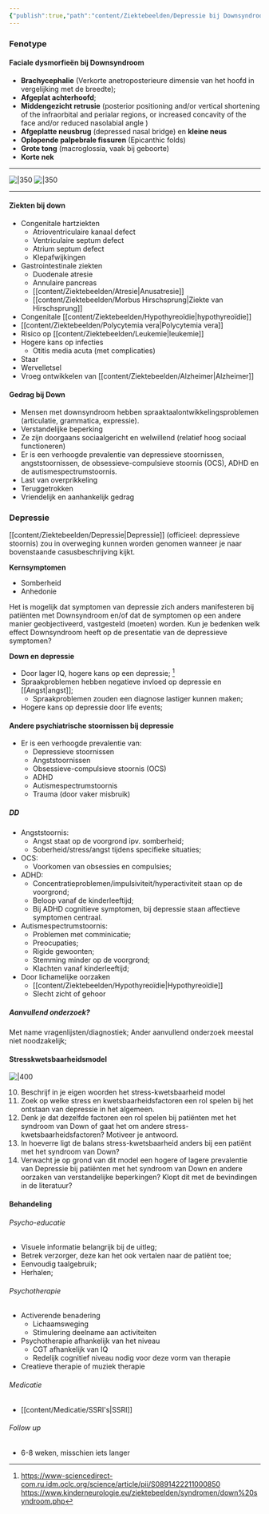 ```yaml
---
{"publish":true,"path":"content/Ziektebeelden/Depressie bij Downsyndroom.md","permalink":"/content/ziektebeelden/depressie-bij-downsyndroom/","title":"Depressie bij Downsyndroom","tags":["Psychiatrie","Ziektebeeld"]}
---
```



### Fenotype
#### Faciale dysmorfieën bij Downsyndroom
- **Brachycephalie** (Verkorte anetroposterieure dimensie van het hoofd in vergelijking met de breedte);
- **Afgeplat achterhoofd**;
- **Middengezicht retrusie** (posterior positioning and/or vertical shortening of the infraorbital and perialar regions, or increased concavity of the face and/or reduced nasolabial angle )
- **Afgeplatte neusbrug** (depressed nasal bridge) en **kleine neus**
- **Oplopende palpebrale fissuren** (Epicanthic folds)
- **Grote tong** (macroglossia, vaak bij geboorte)
- **Korte nek**
****
![|350](https://i.imgur.com/L6mad4v.png)
![|350](https://i.imgur.com/yPtwYpE.png)
****

#### Ziekten bij down
- Congenitale hartziekten
	- Atrioventriculaire kanaal defect
	- Ventriculaire septum defect
	- Atrium septum defect
	- Klepafwijkingen
- Gastrointestinale ziekten
	- Duodenale atresie
	- Annulaire pancreas
	- [[content/Ziektebeelden/Atresie\|Anusatresie]] 
	- [[content/Ziektebeelden/Morbus Hirschsprung\|Ziekte van Hirschsprung]]
- Congenitale [[content/Ziektebeelden/Hypothyreoïdie\|hypothyreoïdie]]
- [[content/Ziektebeelden/Polycytemia vera\|Polycytemia vera]]
- Risico op [[content/Ziektebeelden/Leukemie\|leukemie]]
- Hogere kans op infecties
	- Otitis media acuta (met complicaties)
- Staar 
- Wervelletsel
- Vroeg ontwikkelen van [[content/Ziektebeelden/Alzheimer\|Alzheimer]]

#### Gedrag bij Down
- Mensen met downsyndroom hebben spraaktaalontwikkelingsproblemen (articulatie, grammatica, expressie). 
- Verstandelijke beperking
- Ze zijn doorgaans sociaalgericht en welwillend (relatief hoog sociaal functioneren)
- Er is een verhoogde prevalentie van depressieve stoornissen, angststoornissen, de obsessieve-compulsieve stoornis (OCS), ADHD en de autismespectrumstoornis.
- Last van overprikkeling
- Teruggetrokken
- Vriendelijk en aanhankelijk gedrag


### Depressie
[[content/Ziektebeelden/Depressie\|Depressie]] (officieel: depressieve stoornis) zou in overweging kunnen worden genomen wanneer je naar bovenstaande casusbeschrijving kijkt. 

**Kernsymptomen**
- Somberheid
- Anhedonie

Het is mogelijk dat symptomen van depressie zich anders manifesteren bij patiënten met Downsyndroom en/of dat de symptomen op een andere manier geobjectiveerd, vastgesteld (moeten) worden.  Kun je bedenken welk effect Downsyndroom heeft op de presentatie van de depressieve symptomen? 

**Down en depressie**
- Door lager IQ, hogere kans op een depressie; [^1]
- Spraakproblemen hebben negatieve invloed op depressie en [[Angst\|angst]];
	- Spraakproblemen zouden een diagnose lastiger kunnen maken;
- Hogere kans op depressie door life events;

#### Andere psychiatrische stoornissen bij depressie
- Er is een verhoogde prevalentie van:
	- Depressieve stoornissen
	- Angststoornissen
	- Obsessieve-compulsieve stoornis (OCS)
	- ADHD
	- Autismespectrumstoornis
	- Trauma (door vaker misbruik)

##### DD
- Angststoornis: 
	- Angst staat op de voorgrond ipv. somberheid;
	- Soberheid/stress/angst tijdens specifieke situaties;
- OCS:
	- Voorkomen van obsessies en compulsies;
- ADHD:
	- Concentratieproblemen/impulsiviteit/hyperactiviteit staan op de voorgrond;
	- Beloop vanaf de kinderleeftijd;
	- Bij ADHD cognitieve symptomen, bij depressie staan affectieve symptomen centraal.
- Autismespectrumstoornis:
	- Problemen met comminicatie;
	- Preocupaties;
	- Rigide gewoonten;
	- Stemming minder op de voorgrond;
	- Klachten vanaf kinderleeftijd;
- Door lichamelijke oorzaken
	- [[content/Ziektebeelden/Hypothyreoïdie\|Hypothyreoïdie]]
	- Slecht zicht of gehoor


##### Aanvullend onderzoek?
Met name vragenlijsten/diagnostiek;
Ander aanvullend onderzoek meestal niet noodzakelijk;

#### Stresskwetsbaarheidsmodel
![|400](https://i.imgur.com/sgW1rVB.png)


10. Beschrijf in je eigen woorden het stress-kwetsbaarheid model
11. Zoek op welke stress en kwetsbaarheidsfactoren een rol spelen bij het ontstaan van depressie in het algemeen. 
12. Denk je dat dezelfde factoren een rol spelen bij  patiënten met het syndroom van Down of gaat het om andere stress-kwetsbaarheidsfactoren? Motiveer je antwoord. 
13. In hoeverre ligt de balans stress-kwetsbaarheid anders bij een patiënt met het syndroom van Down? 
14. Verwacht je op grond van dit model een hogere of lagere prevalentie van Depressie bij patiënten met het syndroom van Down en andere oorzaken van verstandelijke beperkingen? Klopt dit met de bevindingen in de literatuur? 

#### Behandeling
###### Psycho-educatie
- Visuele informatie belangrijk bij de uitleg;
- Betrek verzorger, deze kan het ook vertalen naar de patiënt toe;
- Eenvoudig taalgebruik;
- Herhalen;

###### Psychotherapie
- Activerende benadering
	- Lichaamsweging
	- Stimulering deelname aan activiteiten
- Psychotherapie afhankelijk van het niveau 
	- CGT afhankelijk van IQ
	- Redelijk cognitief niveau nodig voor deze vorm van therapie
- Creatieve therapie of muziek therapie

###### Medicatie
- [[content/Medicatie/SSRI's\|SSRI]]

###### Follow up
- 6-8 weken, misschien iets langer





[^1]: https://www-sciencedirect-com.ru.idm.oclc.org/science/article/pii/S0891422211000850
https://www.kinderneurologie.eu/ziektebeelden/syndromen/down%20syndroom.php